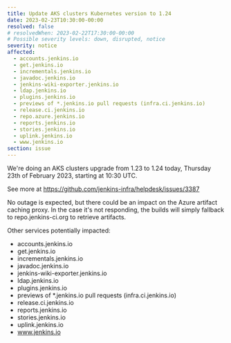```yaml
---
title: Update AKS clusters Kubernetes version to 1.24
date: 2023-02-23T10:30:00-00:00
resolved: false
# resolvedWhen: 2023-02-22T17:30:00-00:00
# Possible severity levels: down, disrupted, notice
severity: notice
affected:
  - accounts.jenkins.io
  - get.jenkins.io
  - incrementals.jenkins.io
  - javadoc.jenkins.io
  - jenkins-wiki-exporter.jenkins.io
  - ldap.jenkins.io
  - plugins.jenkins.io
  - previews of *.jenkins.io pull requests (infra.ci.jenkins.io)
  - release.ci.jenkins.io
  - repo.azure.jenkins.io
  - reports.jenkins.io
  - stories.jenkins.io
  - uplink.jenkins.io
  - www.jenkins.io
section: issue
---
```


We're doing an AKS clusters upgrade from 1.23 to 1.24 today, Thursday 23th of February 2023, starting at 10:30 UTC.

See more at https://github.com/jenkins-infra/helpdesk/issues/3387

No outage is expected, but there could be an impact on the Azure artifact caching proxy.
In the case it's not responding, the builds will simply fallback to repo.jenkins-ci.org to retrieve artifacts.

Other services potentially impacted:
  - accounts.jenkins.io
  - get.jenkins.io
  - incrementals.jenkins.io
  - javadoc.jenkins.io
  - jenkins-wiki-exporter.jenkins.io
  - ldap.jenkins.io
  - plugins.jenkins.io
  - previews of *.jenkins.io pull requests (infra.ci.jenkins.io)
  - release.ci.jenkins.io
  - reports.jenkins.io
  - stories.jenkins.io
  - uplink.jenkins.io
  - www.jenkins.io
